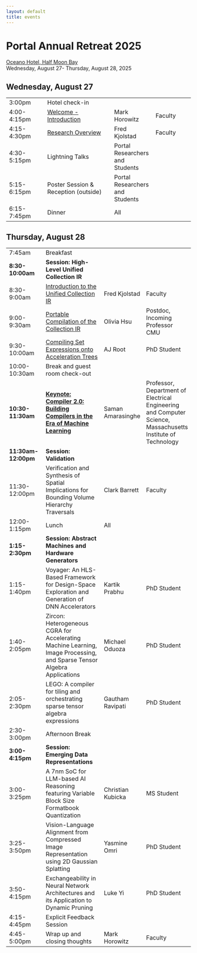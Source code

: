 ```yaml
---
layout: default
title: events
---
```


<h1>Portal Annual Retreat 2025</h1>
<a href="https://oceanohalfmoonbay.com/">Oceano Hotel, Half Moon Bay</a> <br/>
Wednesday, August 27- Thursday, August 28, 2025

<h2>Wednesday, August 27</h2>
<table>
<tr>
<td style="width:20%;">3:00pm</td>
<td style="width:35%">Hotel check-in</td>
<td style="width:15%;"></td>
<td style="width:20%;"></td>
</tr>

<tr>
<td>4:00-4:15pm</td>
<td><a href="https://drive.google.com/file/d/1n3Q50-ZIsghohNGQ0U0-kzW_cSvN899h/view?usp=drive_link/">Welcome - Introduction</a> <br/></td>
<td>Mark Horowitz</td>
<td>Faculty</td>
</tr>

<tr>
<td>4:15-4:30pm</td>
<td><a href="https://drive.google.com/file/d/1OKrnnF0fhxK8VvJ_PBQvYTDoGmUaAk5S/view?usp=drive_link/">Research Overview</a> <br/></td>
<td>Fred Kjolstad</td>
<td>Faculty</td>
</tr>

<tr>
<td>4:30-5:15pm</td>
<td>Lightning Talks</td>
<td>Portal Researchers and Students</td>
<td></td>
</tr>

<tr>
<td>5:15-6:15pm</td>
<td>Poster Session & Reception (outside)</td>
<td>Portal Researchers and Students</td>
<td></td>
</tr>

<tr>
<td>6:15-7:45pm</td>
<td>Dinner</td>
<td>All</td>
<td></td>
</tr>
</table>

<h2>Thursday, August 28</h2>
<table>
<tr>
<td style="width:20%;">7:45am</td>
<td style="width:32%">Breakfast</td>
<td style="width:18%;"></td>
<td style="width:20%;"></td>
</tr>

<tr>
<td><b>8:30-10:00am</b></td>
<td><b>Session: High-Level Unified Collection IR</b></td>
</tr>

<tr>
<td>8:30-9:00am</td>
<td><a href="https://drive.google.com/file/d/16xCsjpTG5-nt03MWTvvNRTS3NLvDx9HX/view?usp=sharing/">Introduction to the Unified Collection IR</a> <br/></td>
<td>Fred Kjolstad</td>
<td>Faculty</td>
</tr>

<tr>
<td>9:00-9:30am</td>
<td><a href="https://drive.google.com/file/d/1PTzB_gFXPLALA2YFCmjCO-DfdCIfuZYh/view?usp=drive_link/">Portable Compilation of the Collection IR</a> <br/> </td>
<td>Olivia Hsu</td>
<td>Postdoc, Incoming Professor CMU</td>
</tr>

<tr>
<td>9:30-10:00am</td>
<td><a href="https://drive.google.com/file/d/15MyskTqkIfBet8-WEsjQHagGrDh4z9tt/view?usp=drive_link/">Compiling Set Expressions onto Acceleration Trees</a> <br/> </td>
<td>AJ Root</td>
<td>PhD Student</td>
</tr>

<tr>
<td>10:00-10:30am</td>
<td>Break and guest room check-out </td>
<td></td>
<td></td>
</tr>

<tr>
<td><b>10:30-11:30am</b></td>
<td><b><a href="https://drive.google.com/file/d/1pyZ-Vf0XM_ERQ4uIrwCSJAJjlKBhJNM8/view?usp=drive_link/">Keynote: Compiler 2.0: Building Compilers in the Era of Machine Learning</a> <br/></b></td>
<td>Saman Amarasinghe</td>
<td>Professor, Department of Electrical Engineering and Computer Science, Massachusetts Institute of Technology</td>
</tr>

<tr>
<td><b>11:30am-12:00pm</b></td>
<td><b>Session: Validation</b></td>
</tr>

<tr>
<td>11:30-12:00pm</td>
<td>Verification and Synthesis of Spatial Implications for Bounding Volume Hierarchy Traversals </td>
<td>Clark Barrett</td>
<td>Faculty</td>
</tr>

<tr>
<td>12:00-1:15pm</td>
<td>Lunch</td>
<td>All</td>
<td></td>
</tr>

<tr>
<td><b>1:15-2:30pm</b></td>
<td><b>Session: Abstract Machines and Hardware Generators</b>
</td>
</tr>

<tr>
<td>1:15-1:40pm</td>
<td>Voyager: An HLS-Based Framework for Design-Space Exploration and Generation of DNN Accelerators </td>
<td>Kartik Prabhu</td>
<td>PhD Student</td>
</tr>

<tr>
<td>1:40-2:05pm</td>
<td>Zircon: Heterogeneous CGRA for Accelerating Machine Learning, Image Processing, and Sparse Tensor Algebra Applications  </td>
<td>Michael Oduoza</td>
<td>PhD Student</td>
</tr>

<tr>
<td>2:05-2:30pm</td>
<td>LEGO: A compiler for tiling and orchestrating sparse tensor algebra expressions  </td>
<td>Gautham Ravipati</td>
<td>PhD Student</td>
</tr>

<tr>
<td>2:30-3:00pm</td>
<td>Afternoon Break</td>
<td></td>
<td></td>
</tr>

<tr>
<td><b>3:00-4:15pm</b></td>
<td><b>Session: Emerging Data Representations</b></td>
</tr>

<tr>
<td>3:00-3:25pm</td>
<td>A 7nm SoC for LLM-based AI Reasoning featuring Variable Block Size Formatbook Quantization</td>
<td>Christian Kubicka</td>
<td>MS Student</td>
</tr>

<tr>
<td>3:25-3:50pm</td>
<td>Vision-Language Alignment from Compressed Image Representation using 2D Gaussian Splatting</td>
<td>Yasmine Omri</td>
<td>PhD Student</td>
</tr>

<tr>
<td>3:50-4:15pm</td>
<td>Exchangeability in Neural Network Architectures and its Application to Dynamic Pruning </td>
<td>Luke Yi</td>
<td>PhD Student</td>
</tr>

<tr>
<td>4:15-4:45pm</td>
<td>Explicit Feedback Session</td>
<td></td>
<td></td>
</tr>

<tr>
<td>4:45-5:00pm</td>
<td>Wrap up and closing thoughts</td>
<td>Mark Horowitz</td>
<td>Faculty</td>
</tr>

</table>
